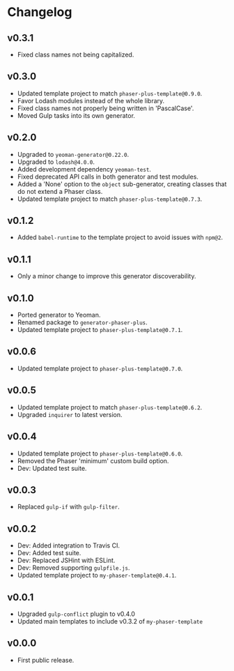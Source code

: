 Changelog
=========

## v0.3.1
-  Fixed class names not being capitalized.

## v0.3.0
-  Updated template project to match `phaser-plus-template@0.9.0`.
-  Favor Lodash modules instead of the whole library.
-  Fixed class names not properly being written in 'PascalCase'.
-  Moved Gulp tasks into its own generator.

## v0.2.0
-  Upgraded to `yeoman-generator@0.22.0`.
-  Upgraded to `lodash@4.0.0`.
-  Added development dependency `yeoman-test`.
-  Fixed deprecated API calls in both generator and test modules.
-  Added a 'None' option to the `object` sub-generator, creating classes that do not extend a Phaser class.
-  Updated template project to match `phaser-plus-template@0.7.3`.

## v0.1.2
-  Added `babel-runtime` to the template project to avoid issues with `npm@2`.

## v0.1.1
-  Only a minor change to improve this generator discoverability.

## v0.1.0
-  Ported generator to Yeoman.
-  Renamed package to `generator-phaser-plus`.
-  Updated template project to `phaser-plus-template@0.7.1`.

## v0.0.6
-  Updated template project to `phaser-plus-template@0.7.0`.

## v0.0.5
-  Updated template project to match `phaser-plus-template@0.6.2`.
-  Upgraded `inquirer` to latest version.

## v0.0.4
-  Updated template project to `phaser-plus-template@0.6.0`.
-  Removed the Phaser 'minimum' custom build option.
-  Dev: Updated test suite.

## v0.0.3
-  Replaced `gulp-if` with `gulp-filter`.

## v0.0.2
-  Dev: Added integration to Travis CI.
-  Dev: Added test suite.
-  Dev: Replaced JSHint with ESLint.
-  Dev: Removed supporting `gulpfile.js`.
-  Updated template project to `my-phaser-template@0.4.1`.

## v0.0.1
-  Upgraded `gulp-conflict` plugin to v0.4.0
-  Updated main templates to include v0.3.2 of `my-phaser-template`

## v0.0.0
-  First public release.
